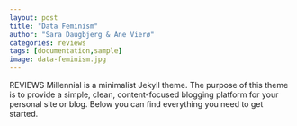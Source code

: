```yaml
---
layout: post
title: "Data Feminism"
author: "Sara Daugbjerg & Ane Vierø"
categories: reviews
tags: [documentation,sample]
image: data-feminism.jpg
---
```


REVIEWS
Millennial is a minimalist Jekyll theme. The purpose of this theme is to provide a simple, clean, content-focused blogging platform for your personal site or blog. Below you can find everything you need to get started.